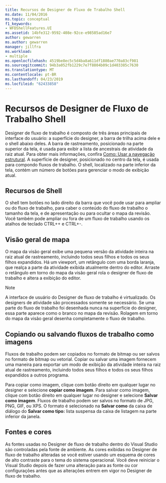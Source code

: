 ```yaml
---
title: Recursos de Designer de Fluxo de Trabalho Shell
ms.date: 11/04/2016
ms.topic: conceptual
f1_keywords:
- WFDShellFeatures.UI
ms.assetid: 14bfe312-9592-408e-92ce-e98585ad16e7
author: gewarren
ms.author: gewarren
manager: jillfra
ms.workload:
- multiple
ms.openlocfilehash: 4519be8ec5c5d4ba8a611df1880ae770a83cf981
ms.sourcegitcommit: 94b3a052fb1229c7e7f8804b09c1d403385c7630
ms.translationtype: MT
ms.contentlocale: pt-BR
ms.lasthandoff: 04/23/2019
ms.locfileid: "62433858"
---
```

# <a name="workflow-designer-shell-features"></a>Recursos de Designer de Fluxo de Trabalho Shell

Designer de fluxo de trabalho é composto de três áreas principais de interface do usuário: a superfície do designer, a barra de trilha acima dele e o shell abaixo deles. A barra de rastreamento, posicionado na parte superior da tela, é usada para exibir a lista de ancestrais de atividade da raiz atual. Para obter mais informações, confira [Como: Usar a navegação estrutural](../workflow-designer/how-to-use-breadcrumb-navigation.md). A superfície de designer, posicionado no centro da tela, é usada para compondo fluxos de trabalho. O shell, localizado na parte inferior da tela, contém um número de botões para gerenciar o modo de exibição atual.

## <a name="shell-features"></a>Recursos de Shell
 O shell tem botões no lado direito da barra que você pode usar para ampliar ou do fluxo de trabalho, para caber o conteúdo do fluxo de trabalho o tamanho da tela, e de apresentação ou para ocultar o mapa da revisão. Você também pode ampliar ou fora de um fluxo de trabalho usando os atalhos de teclado CTRL++ e CTRL+-.

## <a name="overview-map"></a>Visão geral de mapa
 O mapa da visão geral exibe uma pequena versão da atividade inteira na raiz atual de rastreamento, incluindo todos seus filhos e todos os seus filhos expandidos. Há um viewport, um retângulo com uma borda laranja, que realça a parte da atividade exibida atualmente dentro do editor. Arraste o retângulo em torno do mapa da visão geral rola o designer de fluxo de trabalho e altera a exibição do editor.

> [!NOTE]
> A interface de usuário do Designer de fluxo de trabalho é virtualizado. Os designers de atividade são processados somente se necessário. Se uma parte do fluxo de trabalho foi desenhada nunca na superfície do designer, essa parte aparece como o branco no mapa da revisão. Rolagem em torno do mapa da visão geral desenha completamente o fluxo de trabalho.

## <a name="copying-or-saving-workflows-as-images"></a>Copiando ou salvando fluxos de trabalho como imagens
 Fluxos de trabalho podem ser copiados no formato de bitmap ou ser salvos no formato de bitmap ou vetorial. Copiar ou salvar uma imagem fornecem uma maneira para exportar um modo de exibição da atividade inteira na raiz atual de rastreamento, incluindo todos seus filhos e todos os seus filhos expandidos a outros programa.

 Para copiar como imagem, clique com botão direito em qualquer lugar no designer e selecione **copiar como imagem**. Para salvar como imagem, clique com botão direito em qualquer lugar no designer e selecione **Salvar como imagem**. Fluxos de trabalho podem ser salvos no formato de JPG, PNG, GIF, ou XPS. O formato é selecionado na **Salvar como** da caixa de diálogo do **Salvar como tipo:** lista suspensa da caixa de listagem na parte inferior da janela.

## <a name="fonts-and-colors"></a>Fontes e cores

As fontes usadas no Designer de fluxo de trabalho dentro do Visual Studio são controladas pela fonte de ambiente. As cores exibidas no Designer de fluxo de trabalho alteradas se você estiver usando um esquema de cores de alto contraste para o tema do sistema operacional. Você deve reiniciar o Visual Studio depois de fazer uma alteração para as fonte ou cor configurações antes que as alterações entrem em vigor no Designer de fluxo de trabalho.